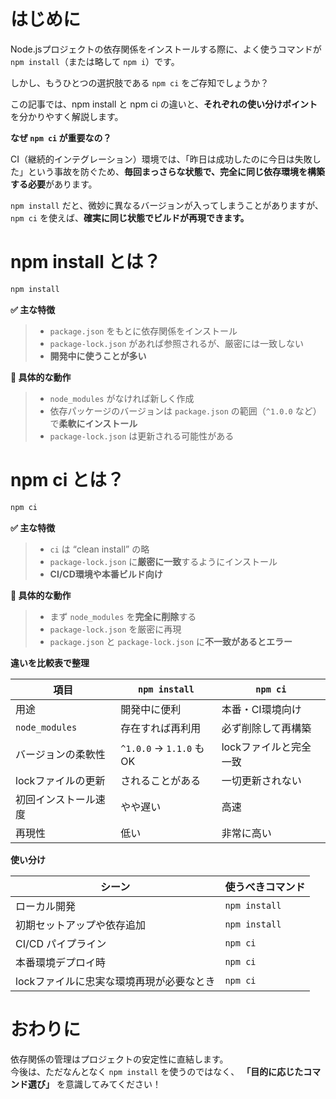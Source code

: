 # はじめに

Node.jsプロジェクトの依存関係をインストールする際に、よく使うコマンドが `npm install`（または略して `npm i`）です。  

しかし、もうひとつの選択肢である `npm ci` をご存知でしょうか？

この記事では、npm install と npm ci の違いと、**それぞれの使い分けポイント**を分かりやすく解説します。

**なぜ `npm ci` が重要なの？**

CI（継続的インテグレーション）環境では、「昨日は成功したのに今日は失敗した」という事故を防ぐため、**毎回まっさらな状態で、完全に同じ依存環境を構築する必要**があります。

`npm install` だと、微妙に異なるバージョンが入ってしまうことがありますが、`npm ci` を使えば、**確実に同じ状態でビルドが再現できます。**


# npm install とは？

```bash
npm install
```

**✅ 主な特徴**

>- `package.json` をもとに依存関係をインストール
>- `package-lock.json` があれば参照されるが、厳密には一致しない
>- **開発中に使うことが多い**

**📌 具体的な動作**

>- `node_modules` がなければ新しく作成
>- 依存パッケージのバージョンは `package.json` の範囲（`^1.0.0` など）で**柔軟にインストール**
>- `package-lock.json` は更新される可能性がある

# npm ci とは？

```bash
npm ci
```

**✅ 主な特徴**

>- `ci` は “clean install” の略  
>- `package-lock.json` に**厳密に一致**するようにインストール
>- **CI/CD環境や本番ビルド向け**

**📌 具体的な動作**

>- まず `node_modules` を**完全に削除**する
>- `package-lock.json` を厳密に再現
>- `package.json` と `package-lock.json` に**不一致があるとエラー**

**違いを比較表で整理**

| 項目 | `npm install` | `npm ci` |
|------|----------------|-----------|
| 用途 | 開発中に便利 | 本番・CI環境向け |
| `node_modules` | 存在すれば再利用 | 必ず削除して再構築 |
| バージョンの柔軟性 | `^1.0.0` → `1.1.0` もOK | lockファイルと完全一致 |
| lockファイルの更新 | されることがある | 一切更新されない |
| 初回インストール速度 | やや遅い | 高速 |
| 再現性 | 低い | 非常に高い |


**使い分け**

| シーン | 使うべきコマンド |
|--------|----------------|
| ローカル開発 | `npm install` |
| 初期セットアップや依存追加 | `npm install` |
| CI/CD パイプライン | `npm ci` |
| 本番環境デプロイ時 | `npm ci` |
| lockファイルに忠実な環境再現が必要なとき | `npm ci` |

# おわりに

依存関係の管理はプロジェクトの安定性に直結します。  
今後は、ただなんとなく `npm install` を使うのではなく、 **「目的に応じたコマンド選び」** を意識してみてください！
